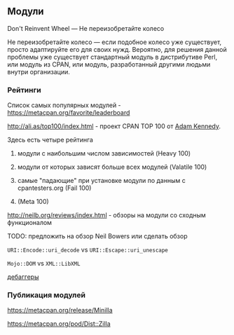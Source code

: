 ---
---

## Модули

Don't Reinvent Wheel — Не переизобретайте колесо

Не переизобретайте колесо — если подобное колесо уже существует, просто адаптируйте его для своих нужд. Вероятно, для решения данной проблемы уже существует стандартный модуль в дистрибутиве Perl, или модуль из CPAN, или модуль, разработанный другими людьми внутри организации.

### Рейтинги

Список самых популярных модулей - https://metacpan.org/favorite/leaderboard

http://ali.as/top100/index.html - проект CPAN TOP 100 от [Adam Kennedy](https://github.com/adamkennedy).

Здесь есть четыре рейтинга

1) модули с наибольшим числом зависимостей (Heavy 100)

2) модули от которых зависят больше всех модулей (Valatile 100)

3) самые "падающие" при установке модули по данным с cpantesters.org (Fail 100)

4) (Meta 100)

http://neilb.org/reviews/index.html - обзоры на модули со сходным функционалом

TODO: предложить на обзор Neil Bowers или сделать обзор

`URI::Encode::uri_decode` vs `URI::Escape::uri_unescape`

`Mojo::DOM` vs `XML::LibXML`

[дебаггеры](https://github.com/pavelsr/coding_standarts/wiki/Perl-profilers-and-debuggers)

### Публикация модулей

https://metacpan.org/release/Minilla

https://metacpan.org/pod/Dist::Zilla
